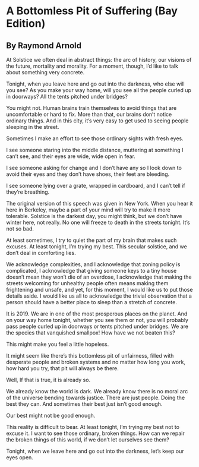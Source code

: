 # A Bottomless Pit of Suffering (Bay Edition)
## By Raymond Arnold


At Solstice we often deal in abstract things: the arc of history, our visions of the future, mortality and morality. For a moment, though, I’d like to talk about something very concrete.

Tonight, when you leave here and go out into the darkness, who else will you see? As you make your way home, will you see all the people curled up in doorways? All the tents pitched under bridges?

You might not. Human brains train themselves to avoid things that are uncomfortable or hard to fix. More than that, our brains don’t notice ordinary things. And in this city, it’s very easy to get used to seeing people sleeping in the street.

Sometimes I make an effort to see those ordinary sights with fresh eyes.

I see someone staring into the middle distance, muttering at something I can’t see, and their eyes are wide, wide open in fear.

I see someone asking for change and I don’t have any so I look down to avoid their eyes and they don’t have shoes, their feet are bleeding.

I see someone lying over a grate, wrapped in cardboard, and I can’t tell if they’re breathing.

The original version of this speech was given in New York. When you hear it here in Berkeley, maybe a part of your mind will try to make it more tolerable. Solstice is the darkest day, you might think, but we don’t have winter here, not really. No one will freeze to death in the streets tonight. It’s not so bad.

At least sometimes, I try to quiet the part of my brain that makes such excuses. At least tonight, I’m trying my best. This secular solstice, and we don’t deal in comforting lies.

We acknowledge complexities, and I acknowledge that zoning policy is complicated, I acknowledge that giving someone keys to a tiny house doesn’t mean they won’t die of an overdose, I acknowledge that making the streets welcoming for unhealthy people often means making them frightening and unsafe, and yet, for this moment, I would like us to put those details aside. I would like us all to acknowledge the trivial observation that a person should have a better place to sleep than a stretch of concrete.

It is 2019. We are in one of the most prosperous places on the planet. And on your way home tonight, whether you see them or not, you will probably pass people curled up in doorways or tents pitched under bridges. We are the species that vanquished smallpox! How have we not beaten this?

This might make you feel a little hopeless.

It might seem like there’s this bottomless pit of unfairness, filled with desperate people and broken systems and no matter how long you work, how hard you try, that pit will always be there.

Well, If that is true, it is already so. 

We already know the world is dark. We already know there is no moral arc of the universe bending towards justice. There are just people. Doing the best they can. And sometimes their best just isn’t good enough.

Our best might not be good enough.

This reality is difficult to bear. At least tonight, I’m trying my best not to excuse it. I want to see those ordinary, broken things. How can we repair the broken things of this world, if we don’t let ourselves see them?

Tonight, when we leave here and go out into the darkness, let’s keep our eyes open.

